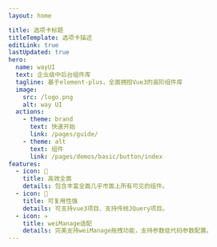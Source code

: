 ```yaml
---
layout: home

title: 选项卡标题
titleTemplate: 选项卡描述
editLink: true
lastUpdated: true
hero:
  name: wayUI
  text: 企业级中后台组件库
  tagline: 基于element-plus，全面拥抱Vue3的高阶组件库
  image:
    src: /logo.png
    alt: way UI
  actions:
    - theme: brand
      text: 快速开始
      link: /pages/guide/
    - theme: alt
      text: 组件
      link: /pages/demos/basic/button/index
features:
  - icon: 🔨
    title: 高效全面
    details: 包含丰富全面几乎市面上所有可见的组件。
  - icon: 🧩
    title: 可复用性强
    details: 可支持vue3项目、支持传统JQuery项目。
  - icon: ✈️
    title: weiManage适配
    details: 完美支持weiManage拖拽功能，支持参数低代码参数配置。
---
```

